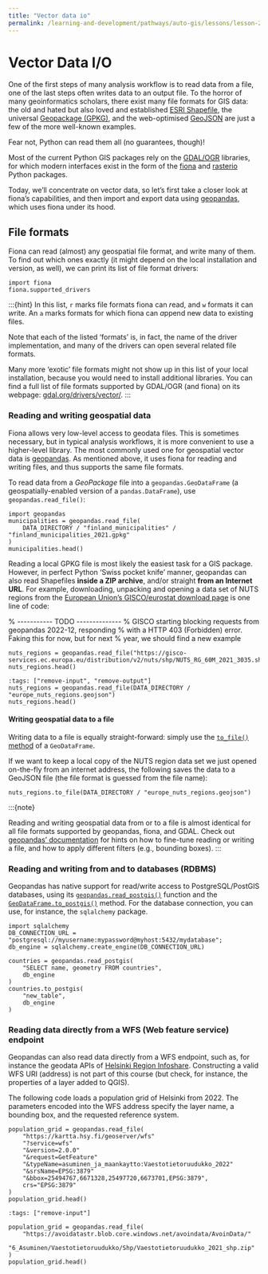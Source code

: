 ```yaml
---
title: "Vector data io"
permalink: /learning-and-development/pathways/auto-gis/lessons/lesson-2/vector-data-io/
---
```



# Vector Data I/O

One of the first steps of many analysis workflow is to read data from a file,
one of the last steps often writes data to an output file.  To the horror of
many geoinformatics scholars, there exist many file formats for GIS data: the
old and hated but also loved and established [ESRI
Shapefile](https://en.wikipedia.org/wiki/Shapefile), the universal [Geopackage
(GPKG)](https://en.wikipedia.org/wiki/GeoPackage), and the web-optimised
[GeoJSON](https://en.wikipedia.org/wiki/GeoJSON) are just a few of the more
well-known examples.

Fear not, Python can read them all (no guarantees, though)! 

Most of the current Python GIS packages rely on the
[GDAL/OGR](https://gdal.org/) libraries, for which modern interfaces exist in
the form of the [fiona](https://fiona.readthedocs.io) and
[rasterio](https://rasterio.readthedocs.io) Python packages. 

Today, we’ll concentrate on vector data, so let’s first take a closer look at
fiona’s capabilities, and then import and export data using
[geopandas](https://geopandas.org/), which uses fiona under its hood.




## File formats

Fiona can read (almost) any geospatial file format, and write many of them. To
find out which ones exactly (it might depend on the local installation and
version, as well), we can print its list of file format drivers:

```{code-cell}
import fiona
fiona.supported_drivers
```

:::{hint}
In this list, `r` marks file formats fiona can *r*ead, and `w` formats it can
*w*rite. An `a` marks formats for which fiona can *a*ppend new data to existing
files.

Note that each of the listed ‘formats’ is, in fact, the name of the driver
implementation, and many of the drivers can open several related file formats.

Many more ‘exotic’ file formats might not show up in this list of your local
installation, because you would need to install additional libraries. You can
find a full list of file formats supported by GDAL/OGR (and fiona) on its
webpage: [gdal.org/drivers/vector/](https://gdal.org/drivers/vector/).
:::


### Reading and writing geospatial data

Fiona allows very low-level access to geodata files. This is sometimes
necessary, but in typical analysis workflows, it is more convenient to use a
higher-level library. The most commonly used one for geospatial vector data is
[geopandas](https://geopandas.org). As mentioned above, it uses fiona for
reading and writing files, and thus supports the same file formats.

To read data from a *GeoPackage* file into a `geopandas.GeoDataFrame` (a
geospatially-enabled version of a `pandas.DataFrame`), use
`geopandas.read_file()`:

```{code-cell}
import geopandas
municipalities = geopandas.read_file(
    DATA_DIRECTORY / "finland_municipalities" / "finland_municipalities_2021.gpkg"
)
municipalities.head()
```

Reading a local GPKG file is most likely the easiest task for a GIS package.
However, in perfect Python ‘Swiss pocket knife’ manner, geopandas can also read
Shapefiles **inside a ZIP archive**, and/or straight **from an Internet URL**.
For example, downloading, unpacking and opening a data set of NUTS regions from
the [European Union’s GISCO/eurostat download
page](https://ec.europa.eu/eurostat/web/gisco/geodata/reference-data/administrative-units-statistical-units/nuts)
is one line of code:


% ----------- TODO --------------
% GISCO starting blocking requests from geopandas 2022-12, responding
% with a HTTP 403 (Forbidden) error. Faking this for now, but for next
% year, we should find a new example

```{code}
nuts_regions = geopandas.read_file("https://gisco-services.ec.europa.eu/distribution/v2/nuts/shp/NUTS_RG_60M_2021_3035.shp.zip")
nuts_regions.head()
```

```{code-cell}
:tags: ["remove-input", "remove-output"]
nuts_regions = geopandas.read_file(DATA_DIRECTORY / "europe_nuts_regions.geojson")
nuts_regions.head()
```


#### Writing geospatial data to a file

Writing data to a file is equally straight-forward: simply use the [`to_file()`
method](https://geopandas.org/en/stable/docs/reference/api/geopandas.GeoDataFrame.to_file.html#geopandas.GeoDataFrame.to_file)
of a `GeoDataFrame`.

If we want to keep a local copy of the NUTS region data set we just opened
on-the-fly from an internet address, the following saves the data to a GeoJSON
file (the file format is guessed from the file name):

```{code-cell}
nuts_regions.to_file(DATA_DIRECTORY / "europe_nuts_regions.geojson")
```

:::{note}

Reading and writing geospatial data from or to a file is almost identical for
all file formats supported by geopandas, fiona, and GDAL. Check out [geopandas’
documentation](https://geopandas.org/en/stable/docs/user_guide/io.html) for
hints on how to fine-tune reading or writing a file, and how to apply different
filters (e.g., bounding boxes).
:::


### Reading and writing from and to databases (RDBMS)

Geopandas has native support for read/write access to PostgreSQL/PostGIS
databases, using its
[`geopandas.read_postgis()`](https://geopandas.org/en/stable/docs/reference/api/geopandas.read_postgis.html) function and the
[`GeoDataFrame.to_postgis()`](https://geopandas.org/en/stable/docs/reference/api/geopandas.GeoDataFrame.to_postgis.html)
method. For the database connection, you can use, for instance, the
`sqlalchemy` package.

```{code}
import sqlalchemy
DB_CONNECTION_URL = "postgresql://myusername:mypassword@myhost:5432/mydatabase";
db_engine = sqlalchemy.create_engine(DB_CONNECTION_URL)

countries = geopandas.read_postgis(
    "SELECT name, geometry FROM countries",
    db_engine
)
countries.to_postgis(
    "new_table", 
    db_engine
)
```


### Reading data directly from a WFS (Web feature service) endpoint

Geopandas can also read data directly from a WFS endpoint, such as, for instance the geodata APIs of [Helsinki Region Infoshare](https://hri.fi). Constructing a valid WFS URI (address) is not part of this course (but check, for instance, the properties of a layer added to QGIS).

The following code loads a population grid of Helsinki from 2022. The parameters encoded into the WFS address specify the layer name, a bounding box, and the requested reference system.


```{code}
population_grid = geopandas.read_file(
    "https://kartta.hsy.fi/geoserver/wfs"
    "?service=wfs"
    "&version=2.0.0"
    "&request=GetFeature"
    "&typeName=asuminen_ja_maankaytto:Vaestotietoruudukko_2022"
    "&srsName=EPSG:3879"
    "&bbox=25494767,6671328,25497720,6673701,EPSG:3879",
    crs="EPSG:3879"
)
population_grid.head()
```

```{code-cell}
:tags: ["remove-input"]

population_grid = geopandas.read_file(
    "https://avoidatastr.blob.core.windows.net/avoindata/AvoinData/"
    "6_Asuminen/Vaestotietoruudukko/Shp/Vaestotietoruudukko_2021_shp.zip"
)
population_grid.head()
```
